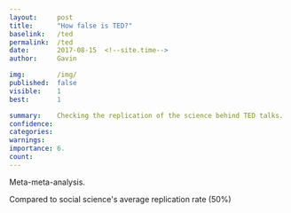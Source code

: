 ```yaml
---
layout:     post
title:      "How false is TED?"
baselink:   /ted
permalink:  /ted
date:       2017-08-15  <!--site.time-->
author:     Gavin

img:        /img/
published:	false
visible: 	1
best:		1

summary:    Checking the replication of the science behind TED talks.
confidence:	
categories: 
warnings:	
importance: 6.
count:		
---
```



Meta-meta-analysis.

Compared to social science's average replication rate (50%)